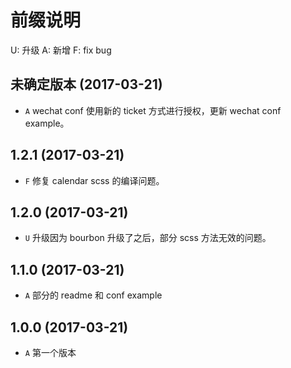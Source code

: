# 前缀说明
U: 升级
A: 新增
F: fix bug

## 未确定版本 (2017-03-21)

* `A` wechat conf 使用新的 ticket 方式进行授权，更新 wechat conf example。

## 1.2.1 (2017-03-21)

* `F` 修复 calendar scss 的编译问题。

## 1.2.0 (2017-03-21)

* `U` 升级因为 bourbon 升级了之后，部分 scss 方法无效的问题。

## 1.1.0 (2017-03-21)

* `A` 部分的 readme 和 conf example

## 1.0.0 (2017-03-21)

* `A` 第一个版本
